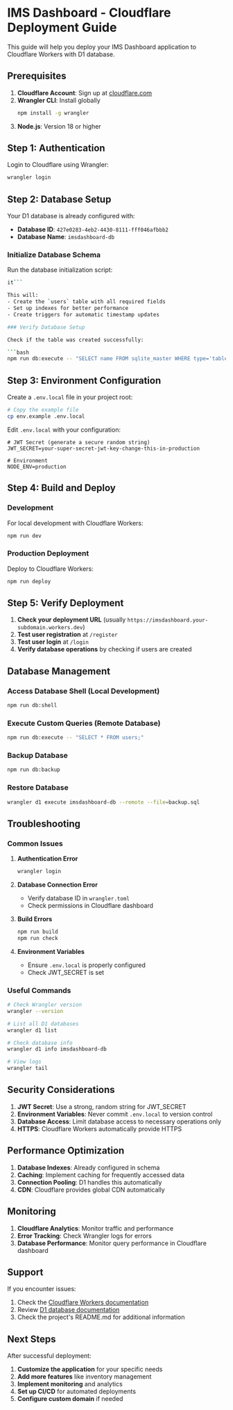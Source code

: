 # IMS Dashboard - Cloudflare Deployment Guide

This guide will help you deploy your IMS Dashboard application to Cloudflare Workers with D1 database.

## Prerequisites

1. **Cloudflare Account**: Sign up at [cloudflare.com](https://cloudflare.com)
2. **Wrangler CLI**: Install globally
   ```bash
   npm install -g wrangler
   ```
3. **Node.js**: Version 18 or higher

## Step 1: Authentication

Login to Cloudflare using Wrangler:

```bash
wrangler login
```

## Step 2: Database Setup

Your D1 database is already configured with:
- **Database ID**: `427e0283-4eb2-4430-8111-fff046afbbb2`
- **Database Name**: `imsdashboard-db`

### Initialize Database Schema

Run the database initialization script:

```bash
it```

This will:
- Create the `users` table with all required fields
- Set up indexes for better performance
- Create triggers for automatic timestamp updates

### Verify Database Setup

Check if the table was created successfully:

```bash
npm run db:execute -- "SELECT name FROM sqlite_master WHERE type='table';"
```

## Step 3: Environment Configuration

Create a `.env.local` file in your project root:

```bash
# Copy the example file
cp env.example .env.local
```

Edit `.env.local` with your configuration:

```env
# JWT Secret (generate a secure random string)
JWT_SECRET=your-super-secret-jwt-key-change-this-in-production

# Environment
NODE_ENV=production
```

## Step 4: Build and Deploy

### Development

For local development with Cloudflare Workers:

```bash
npm run dev
```

### Production Deployment

Deploy to Cloudflare Workers:

```bash
npm run deploy
```

## Step 5: Verify Deployment

1. **Check your deployment URL** (usually `https://imsdashboard.your-subdomain.workers.dev`)
2. **Test user registration** at `/register`
3. **Test user login** at `/login`
4. **Verify database operations** by checking if users are created

## Database Management

### Access Database Shell (Local Development)

```bash
npm run db:shell
```

### Execute Custom Queries (Remote Database)

```bash
npm run db:execute -- "SELECT * FROM users;"
```

### Backup Database

```bash
npm run db:backup
```

### Restore Database

```bash
wrangler d1 execute imsdashboard-db --remote --file=backup.sql
```

## Troubleshooting

### Common Issues

1. **Authentication Error**
   ```bash
   wrangler login
   ```

2. **Database Connection Error**
   - Verify database ID in `wrangler.toml`
   - Check permissions in Cloudflare dashboard

3. **Build Errors**
   ```bash
   npm run build
   npm run check
   ```

4. **Environment Variables**
   - Ensure `.env.local` is properly configured
   - Check JWT_SECRET is set

### Useful Commands

```bash
# Check Wrangler version
wrangler --version

# List all D1 databases
wrangler d1 list

# Check database info
wrangler d1 info imsdashboard-db

# View logs
wrangler tail
```

## Security Considerations

1. **JWT Secret**: Use a strong, random string for JWT_SECRET
2. **Environment Variables**: Never commit `.env.local` to version control
3. **Database Access**: Limit database access to necessary operations only
4. **HTTPS**: Cloudflare Workers automatically provide HTTPS

## Performance Optimization

1. **Database Indexes**: Already configured in schema
2. **Caching**: Implement caching for frequently accessed data
3. **Connection Pooling**: D1 handles this automatically
4. **CDN**: Cloudflare provides global CDN automatically

## Monitoring

1. **Cloudflare Analytics**: Monitor traffic and performance
2. **Error Tracking**: Check Wrangler logs for errors
3. **Database Performance**: Monitor query performance in Cloudflare dashboard

## Support

If you encounter issues:

1. Check the [Cloudflare Workers documentation](https://developers.cloudflare.com/workers/)
2. Review [D1 database documentation](https://developers.cloudflare.com/d1/)
3. Check the project's README.md for additional information

## Next Steps

After successful deployment:

1. **Customize the application** for your specific needs
2. **Add more features** like inventory management
3. **Implement monitoring** and analytics
4. **Set up CI/CD** for automated deployments
5. **Configure custom domain** if needed
